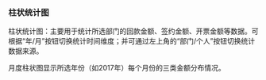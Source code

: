 ### 柱状统计图

柱状统计图：主要用于统计所选部门的回款金额、签约金额、开票金额等数据。可根据“年/月”按钮切换统计时间维度；并可通过左上角的“部门/个人”按钮切换统计数据来源。

月度柱状图显示所选年份（如2017年）每个月份的三类金额分布情况。

